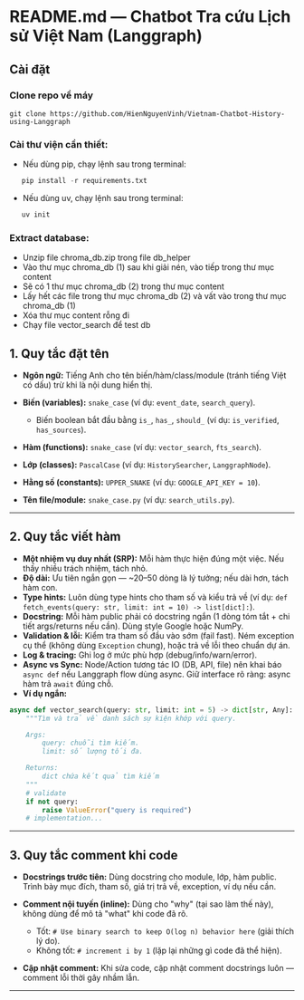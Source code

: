 # README.md — Chatbot Tra cứu Lịch sử Việt Nam (Langgraph)

## Cài đặt
### Clone repo về máy
```
git clone https://github.com/HienNguyenVinh/Vietnam-Chatbot-History-using-Langgraph
```
### Cài thư viện cần thiết:
-  Nếu dùng pip, chạy lệnh sau trong terminal:
```python
   pip install -r requirements.txt
```
-  Nếu dùng uv, chạy lệnh sau trong terminal:
```python
   uv init
```

### Extract database:
- Unzip file chroma_db.zip trong file db_helper
- Vào thư mục chroma_db (1) sau khi giải nén, vào tiếp trong thư mục content
- Sẽ có 1 thư mục chroma_db (2) trong thư mục content
- Lấy hết các file trong thư mục chroma_db (2) và vất vào trong thư mục chroma_db (1)
- Xóa thư mục content rỗng đi
- Chạy file vector_search để test db


## 1. Quy tắc đặt tên

* **Ngôn ngữ:** Tiếng Anh cho tên biến/hàm/class/module (tránh tiếng Việt có dấu) trừ khi là nội dung hiển thị.
* **Biến (variables):** `snake_case` (ví dụ: `event_date`, `search_query`).

  * Biến boolean bắt đầu bằng `is_`, `has_`, `should_` (ví dụ: `is_verified`, `has_sources`).
* **Hàm (functions):** `snake_case` (ví dụ: `vector_search`, `fts_search`).
* **Lớp (classes):** `PascalCase` (ví dụ: `HistorySearcher`, `LanggraphNode`).
* **Hằng số (constants):** `UPPER_SNAKE` (ví dụ: `GOOGLE_API_KEY = 10`).
* **Tên file/module:** `snake_case.py` (ví dụ: `search_utils.py`).

---

## 2. Quy tắc viết hàm

* **Một nhiệm vụ duy nhất (SRP):** Mỗi hàm thực hiện đúng một việc. Nếu thấy nhiều trách nhiệm, tách nhỏ.
* **Độ dài:** Ưu tiên ngắn gọn — \~20–50 dòng là lý tưởng; nếu dài hơn, tách hàm con.
* **Type hints:** Luôn dùng type hints cho tham số và kiểu trả về (ví dụ: `def fetch_events(query: str, limit: int = 10) -> list[dict]:`).
* **Docstring:** Mỗi hàm public phải có docstring ngắn (1 dòng tóm tắt + chi tiết args/returns nếu cần). Dùng style Google hoặc NumPy.
* **Validation & lỗi:** Kiểm tra tham số đầu vào sớm (fail fast). Ném exception cụ thể (không dùng `Exception` chung), hoặc trả về lỗi theo chuẩn dự án.
* **Log & tracing:** Ghi log ở mức phù hợp (debug/info/warn/error).
* **Async vs Sync:** Node/Action tương tác IO (DB, API, file) nên khai báo `async def` nếu Langgraph flow dùng async. Giữ interface rõ ràng: async hàm trả `await` đúng chỗ.
* **Ví dụ ngắn:**

```python
async def vector_search(query: str, limit: int = 5) -> dict[str, Any]:
    """Tìm và trả về danh sách sự kiện khớp với query.

    Args:
        query: chuỗi tìm kiếm.
        limit: số lượng tối đa.

    Returns:
        dict chứa kết quả tìm kiếm
    """
    # validate
    if not query:
        raise ValueError("query is required")
    # implementation...
```

---

## 3. Quy tắc comment khi code

* **Docstrings trước tiên:** Dùng docstring cho module, lớp, hàm public. Trình bày mục đích, tham số, giá trị trả về, exception, ví dụ nếu cần.
* **Comment nội tuyến (inline):** Dùng cho "why" (tại sao làm thế này), không dùng để mô tả "what" khi code đã rõ.

  * Tốt: `# Use binary search to keep O(log n) behavior here` (giải thích lý do).
  * Không tốt: `# increment i by 1` (lặp lại những gì code đã thể hiện).
* **Cập nhật comment:** Khi sửa code, cập nhật comment docstrings luôn — comment lỗi thời gây nhầm lẫn.

---
